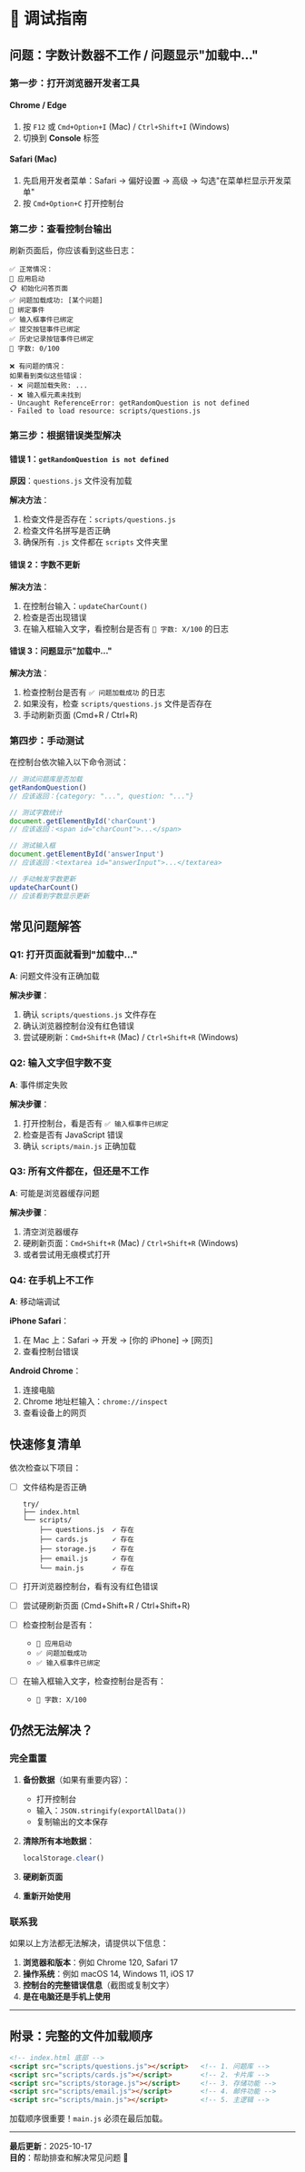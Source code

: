 # 🔧 调试指南

## 问题：字数计数器不工作 / 问题显示"加载中..."

### 第一步：打开浏览器开发者工具

#### Chrome / Edge
1. 按 `F12` 或 `Cmd+Option+I` (Mac) / `Ctrl+Shift+I` (Windows)
2. 切换到 **Console** 标签

#### Safari (Mac)
1. 先启用开发者菜单：Safari → 偏好设置 → 高级 → 勾选"在菜单栏显示开发菜单"
2. 按 `Cmd+Option+C` 打开控制台

### 第二步：查看控制台输出

刷新页面后，你应该看到这些日志：

```
✅ 正常情况：
💝 应用启动
📋 初始化问答页面
✅ 问题加载成功: [某个问题]
🔗 绑定事件
✅ 输入框事件已绑定
✅ 提交按钮事件已绑定
✅ 历史记录按钮事件已绑定
📝 字数: 0/100
```

```
❌ 有问题的情况：
如果看到类似这些错误：
- ❌ 问题加载失败: ...
- ❌ 输入框元素未找到
- Uncaught ReferenceError: getRandomQuestion is not defined
- Failed to load resource: scripts/questions.js
```

### 第三步：根据错误类型解决

#### 错误 1：`getRandomQuestion is not defined`

**原因**：`questions.js` 文件没有加载

**解决方法**：
1. 检查文件是否存在：`scripts/questions.js`
2. 检查文件名拼写是否正确
3. 确保所有 `.js` 文件都在 `scripts` 文件夹里

#### 错误 2：字数不更新

**解决方法**：
1. 在控制台输入：`updateCharCount()`
2. 检查是否出现错误
3. 在输入框输入文字，看控制台是否有 `📝 字数: X/100` 的日志

#### 错误 3：问题显示"加载中..."

**解决方法**：
1. 检查控制台是否有 `✅ 问题加载成功` 的日志
2. 如果没有，检查 `scripts/questions.js` 文件是否存在
3. 手动刷新页面 (Cmd+R / Ctrl+R)

### 第四步：手动测试

在控制台依次输入以下命令测试：

```javascript
// 测试问题库是否加载
getRandomQuestion()
// 应该返回：{category: "...", question: "..."}

// 测试字数统计
document.getElementById('charCount')
// 应该返回：<span id="charCount">...</span>

// 测试输入框
document.getElementById('answerInput')
// 应该返回：<textarea id="answerInput">...</textarea>

// 手动触发字数更新
updateCharCount()
// 应该看到字数显示更新
```

## 常见问题解答

### Q1: 打开页面就看到"加载中..."

**A**: 问题文件没有正确加载

**解决步骤**：
1. 确认 `scripts/questions.js` 文件存在
2. 确认浏览器控制台没有红色错误
3. 尝试硬刷新：`Cmd+Shift+R` (Mac) / `Ctrl+Shift+R` (Windows)

### Q2: 输入文字但字数不变

**A**: 事件绑定失败

**解决步骤**：
1. 打开控制台，看是否有 `✅ 输入框事件已绑定`
2. 检查是否有 JavaScript 错误
3. 确认 `scripts/main.js` 正确加载

### Q3: 所有文件都在，但还是不工作

**A**: 可能是浏览器缓存问题

**解决步骤**：
1. 清空浏览器缓存
2. 硬刷新页面：`Cmd+Shift+R` (Mac) / `Ctrl+Shift+R` (Windows)
3. 或者尝试用无痕模式打开

### Q4: 在手机上不工作

**A**: 移动端调试

**iPhone Safari**：
1. 在 Mac 上：Safari → 开发 → [你的 iPhone] → [网页]
2. 查看控制台错误

**Android Chrome**：
1. 连接电脑
2. Chrome 地址栏输入：`chrome://inspect`
3. 查看设备上的网页

## 快速修复清单

依次检查以下项目：

- [ ] 文件结构是否正确
  ```
  try/
  ├── index.html
  └── scripts/
      ├── questions.js  ✓ 存在
      ├── cards.js      ✓ 存在  
      ├── storage.js    ✓ 存在
      ├── email.js      ✓ 存在
      └── main.js       ✓ 存在
  ```

- [ ] 打开浏览器控制台，看有没有红色错误

- [ ] 尝试硬刷新页面 (Cmd+Shift+R / Ctrl+Shift+R)

- [ ] 检查控制台是否有：
  - `💝 应用启动`
  - `✅ 问题加载成功`
  - `✅ 输入框事件已绑定`

- [ ] 在输入框输入文字，检查控制台是否有：
  - `📝 字数: X/100`

## 仍然无法解决？

### 完全重置

1. **备份数据**（如果有重要内容）：
   - 打开控制台
   - 输入：`JSON.stringify(exportAllData())`
   - 复制输出的文本保存

2. **清除所有本地数据**：
   ```javascript
   localStorage.clear()
   ```

3. **硬刷新页面**

4. **重新开始使用**

### 联系我

如果以上方法都无法解决，请提供以下信息：

1. **浏览器和版本**：例如 Chrome 120, Safari 17
2. **操作系统**：例如 macOS 14, Windows 11, iOS 17
3. **控制台的完整错误信息**（截图或复制文字）
4. **是在电脑还是手机上使用**

---

## 附录：完整的文件加载顺序

```html
<!-- index.html 底部 -->
<script src="scripts/questions.js"></script>   <!-- 1. 问题库 -->
<script src="scripts/cards.js"></script>       <!-- 2. 卡片库 -->
<script src="scripts/storage.js"></script>     <!-- 3. 存储功能 -->
<script src="scripts/email.js"></script>       <!-- 4. 邮件功能 -->
<script src="scripts/main.js"></script>        <!-- 5. 主逻辑 -->
```

加载顺序很重要！`main.js` 必须在最后加载。

---

**最后更新**：2025-10-17  
**目的**：帮助排查和解决常见问题 🔧

